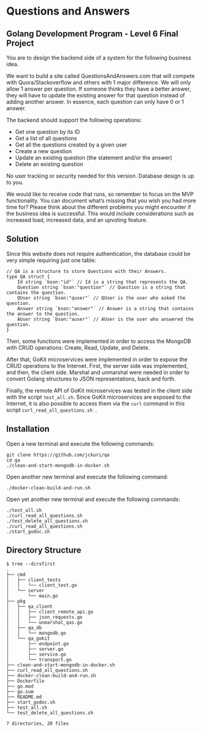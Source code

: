 # Questions and Answers

## Golang Development Program - Level 6 Final Project

You are to design the backend side of a system for the following business idea.

We want to build a site called QuestionsAndAnswers.com that will compete with Quora/Stackoverflow and others with 1 major difference. We will only allow 1 answer per question. If someone thinks they have a better answer, they will have to update the existing answer for that question instead of adding another answer. In essence, each question can only have 0 or 1 answer.

The backend should support the following operations:
- Get one question by its ID
- Get a list of all questions
- Get all the questions created by a given user
- Create a new question
- Update an existing question (the statement and/or the answer)
- Delete an existing question

No user tracking or security needed for this version. Database design is up to you.

We would like to receive code that runs, so remember to focus on the MVP functionality. You can document what’s missing that you wish you had more time for? Please think about the different problems you might encounter if the business idea is successful. This would include considerations such as increased load, increased data, and an upvoting feature.

## Solution

Since this website does not require authentication, the database could be very simple requiring just one table:

```
// QA is a structure to store Questions with their Answers.
type QA struct {
    Id string `bson:"id"` // Id is a string that represents the QA.
    Question string `bson:"question"` // Question is a string that contains the question.
    QUser string `bson:"quser"` // QUser is the user who asked the question.
    Answer string `bson:"answer"` // Answer is a string that contains the answer to the question.
    AUser string `bson:"auser"` // AUser is the user who answered the question.
}
```

Then, some functions were implemented in order to access the MongoDB with CRUD operations: Create, Read, Update, and Delete.

After that, GoKit microservices were implemented in order to expose the CRUD operations to the Internet. First, the server side was implemented, and then, the client side. Marshal and unmarshal were needed in order to convert Golang structures to JSON representations, back and forth.

Finally, the remote API of GoKit microservices was tested in the client side with the script `test_all.sh`. Since GoKit microservices are exposed to the Internet, it is also possible to access them via the `curl` command in this script `curl_read_all_questions.sh `.

## Installation

Open a new terminal and execute the following commands:

```
git clone https://github.com/jckuri/qa
cd qa
./clean-and-start-mongodb-in-docker.sh
```

Open another new terminal and execute the following command: 

```
./docker-clean-build-and-run.sh
```

Open yet another new terminal and execute the following commands: 

```
./test_all.sh 
./curl_read_all_questions.sh 
./test_delete_all_questions.sh
./curl_read_all_questions.sh 
./start_godoc.sh
```

## Directory Structure

```
$ tree --dirsfirst
.
├── cmd
│   ├── client_tests
│   │   └── client_test.go
│   └── server
│       └── main.go
├── pkg
│   ├── qa_client
│   │   ├── client_remote_api.go
│   │   ├── json_requests.go
│   │   └── unmarshal_qas.go
│   ├── qa_db
│   │   └── mongodb.go
│   └── qa_gokit
│       ├── endpoint.go
│       ├── server.go
│       ├── service.go
│       └── transport.go
├── clean-and-start-mongodb-in-docker.sh
├── curl_read_all_questions.sh
├── docker-clean-build-and-run.sh
├── Dockerfile
├── go.mod
├── go.sum
├── README.md
├── start_godoc.sh
├── test_all.sh
└── test_delete_all_questions.sh

7 directories, 20 files
```
